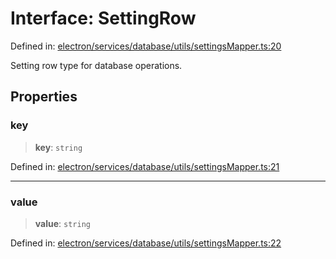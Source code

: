 # Interface: SettingRow

Defined in: [electron/services/database/utils/settingsMapper.ts:20](https://github.com/Nick2bad4u/Uptime-Watcher/blob/main/electron/services/database/utils/settingsMapper.ts#L20)

Setting row type for database operations.

## Properties

### key

> **key**: `string`

Defined in: [electron/services/database/utils/settingsMapper.ts:21](https://github.com/Nick2bad4u/Uptime-Watcher/blob/main/electron/services/database/utils/settingsMapper.ts#L21)

***

### value

> **value**: `string`

Defined in: [electron/services/database/utils/settingsMapper.ts:22](https://github.com/Nick2bad4u/Uptime-Watcher/blob/main/electron/services/database/utils/settingsMapper.ts#L22)
